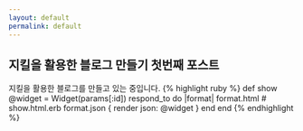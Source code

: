 ```yaml
---
layout: default
permalink: default
---
```

## 지킬을 활용한 블로그 만들기 첫번째 포스트
지킬을 활용한 블로그를 만들고 있는 중입니다.
{% highlight ruby %}
def show
  @widget = Widget(params[:id])
  respond_to do |format|
    format.html # show.html.erb
    format.json { render json: @widget }
  end
end
{% endhighlight %}